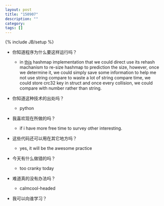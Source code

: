 ```yaml
---
layout: post
title: "150907"
description: ""
category: 
tags: []
---
```

{% include JB/setup %}

* 你知道程序为什么要这样运行吗？
  *  in [this](https://github.com/petewarden/c_hashmap.git) hashmap implementation that we could direct use its rehash machanism to re-size hashmap to prediction the size, however, once we determine it, we could simply save some information to help me not use string compare to waste a lot of string compare time, we could store crc32 key in struct and once every collision, we could compare with number rather than string.

* 你知道这种技术的出处吗？
  * python

* 我喜欢现在所做的吗？
  * if i have more free time to survey other interesting.

* 这些代码还可以用在其它地方吗？
  * yes, it will be the awesome practice

* 今天有什么做错的吗？
  * too cranky today

* 难道真的没有办法吗？
  * calmcool-headed 

* 我可以向谁学习？
 
